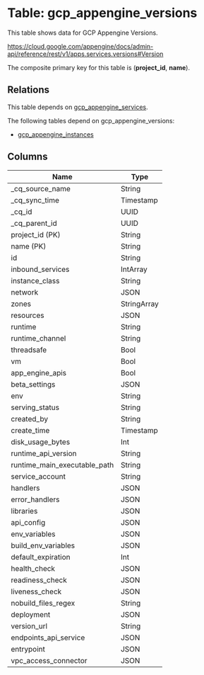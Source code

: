 # Table: gcp_appengine_versions

This table shows data for GCP Appengine Versions.

https://cloud.google.com/appengine/docs/admin-api/reference/rest/v1/apps.services.versions#Version

The composite primary key for this table is (**project_id**, **name**).

## Relations

This table depends on [gcp_appengine_services](gcp_appengine_services).

The following tables depend on gcp_appengine_versions:
  - [gcp_appengine_instances](gcp_appengine_instances)

## Columns

| Name          | Type          |
| ------------- | ------------- |
|_cq_source_name|String|
|_cq_sync_time|Timestamp|
|_cq_id|UUID|
|_cq_parent_id|UUID|
|project_id (PK)|String|
|name (PK)|String|
|id|String|
|inbound_services|IntArray|
|instance_class|String|
|network|JSON|
|zones|StringArray|
|resources|JSON|
|runtime|String|
|runtime_channel|String|
|threadsafe|Bool|
|vm|Bool|
|app_engine_apis|Bool|
|beta_settings|JSON|
|env|String|
|serving_status|String|
|created_by|String|
|create_time|Timestamp|
|disk_usage_bytes|Int|
|runtime_api_version|String|
|runtime_main_executable_path|String|
|service_account|String|
|handlers|JSON|
|error_handlers|JSON|
|libraries|JSON|
|api_config|JSON|
|env_variables|JSON|
|build_env_variables|JSON|
|default_expiration|Int|
|health_check|JSON|
|readiness_check|JSON|
|liveness_check|JSON|
|nobuild_files_regex|String|
|deployment|JSON|
|version_url|String|
|endpoints_api_service|JSON|
|entrypoint|JSON|
|vpc_access_connector|JSON|